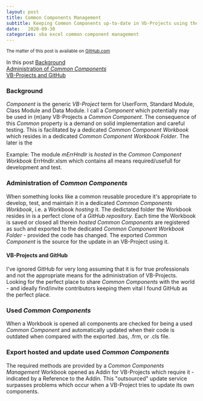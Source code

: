 ```yaml
---
layout: post
title: Common Components Management
subtitle: Keeping Common Components up-to-date in Vb-Projects using them
date:   2020-09-30
categories: vba excel common component management
---
```

<small>The matter of this post is available on [GitHub.com](<https://github.com/warbe-maker/Common-Component-Management>)</small>

In this post
[Background](#background)<br>
[Administration of _Common Components_](#administration-of-common-components)<br>
[VB-Projects and GitHub](#vb-projects-and-github)


### Background
_Component_ is the generic _VB-Project_ term for UserForm, Standard Module, Class Module and Data Module. I call a  _Component_ which potentially may be used in (m)any VB-Projects a _Common Component_. The consequence of this _Common_ property is a demand on solid implementation and careful testing. This is facilitated by a dedicated _Common Component Workbook_ which resides in a dedicated _Common Component Workbook Folder_. The later is the 

Example: The module _mErrHndlr_ is _hosted_ in the _Common Component Workbook_ ErrHndlr.xlsm which contains all means required/usefull for development and test.

### Administration of _Common Components_
When something looks like a common reusable procedure it's appropriate to develop, test, and maintain it in a dedicated _Common Components  Workbook_, i.e. a Workbook _hosting_ it. The dedictated folder the Workbook resides in is a perfect clone of a _GitHub repository_.
Each time the Workbook is saved or closed all therein  _hosted Common Components_ are registered as such and exported to the dedicated _Common Component Workbook Folder_ - provided the code has changed. The exported _Common Component_ is the source for the update in an VB-Project using it.
 
#### VB-Projects and GitHub
I've ignored GitHub for very long assuming that it is for true professionals and not the appropriate means for the administration of VB-Projects. Looking for the perfect place to share _Common Components_ with the world - and ideally find/invite contributors keeping them vital I found GitHub as the perfect place.

### Used _Common Components_
When a Workbook is opened all components are checked for being a used _Common Component_ and automatically updated when their code is outdated when compared with the exported .bas, .frm, or .cls file.

### Export hosted and update used _Common Components_
The required methods are provided by a _Common Components Management_ Workbook opened as Addin for VB-Projects which require it - indicated by a Reference to the Addin. This "outsourced" update service surpasses problems which occur when a VB-Project tries to update its own components.

 